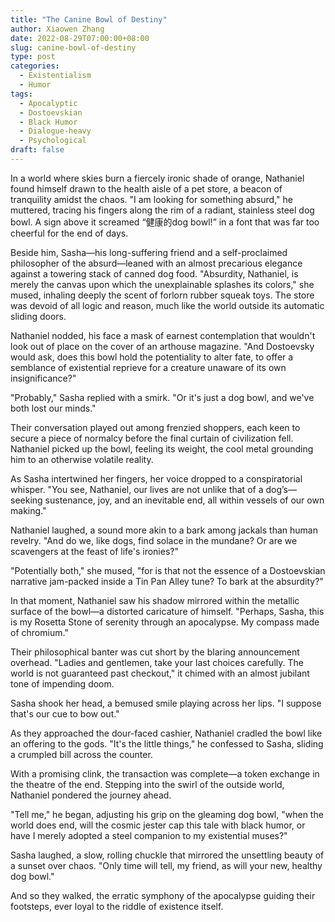 ```yaml
---
title: "The Canine Bowl of Destiny"
author: Xiaowen Zhang
date: 2022-08-29T07:00:00+08:00
slug: canine-bowl-of-destiny
type: post
categories:
  - Existentialism
  - Humor
tags:
  - Apocalyptic
  - Dostoevskian
  - Black Humor
  - Dialogue-heavy
  - Psychological
draft: false
---
```


In a world where skies burn a fiercely ironic shade of orange, Nathaniel found himself drawn to the health aisle of a pet store, a beacon of tranquility amidst the chaos. "I am looking for something absurd," he muttered, tracing his fingers along the rim of a radiant, stainless steel dog bowl. A sign above it screamed “健康的dog bowl!” in a font that was far too cheerful for the end of days.

Beside him, Sasha—his long-suffering friend and a self-proclaimed philosopher of the absurd—leaned with an almost precarious elegance against a towering stack of canned dog food. "Absurdity, Nathaniel, is merely the canvas upon which the unexplainable splashes its colors," she mused, inhaling deeply the scent of forlorn rubber squeak toys. The store was devoid of all logic and reason, much like the world outside its automatic sliding doors.

Nathaniel nodded, his face a mask of earnest contemplation that wouldn't look out of place on the cover of an arthouse magazine. "And Dostoevsky would ask, does this bowl hold the potentiality to alter fate, to offer a semblance of existential reprieve for a creature unaware of its own insignificance?"

"Probably," Sasha replied with a smirk. "Or it's just a dog bowl, and we've both lost our minds."

Their conversation played out among frenzied shoppers, each keen to secure a piece of normalcy before the final curtain of civilization fell. Nathaniel picked up the bowl, feeling its weight, the cool metal grounding him to an otherwise volatile reality.

As Sasha intertwined her fingers, her voice dropped to a conspiratorial whisper. "You see, Nathaniel, our lives are not unlike that of a dog’s—seeking sustenance, joy, and an inevitable end, all within vessels of our own making."

Nathaniel laughed, a sound more akin to a bark among jackals than human revelry. "And do we, like dogs, find solace in the mundane? Or are we scavengers at the feast of life's ironies?"

"Potentially both," she mused, "for is that not the essence of a Dostoevskian narrative jam-packed inside a Tin Pan Alley tune? To bark at the absurdity?"

In that moment, Nathaniel saw his shadow mirrored within the metallic surface of the bowl—a distorted caricature of himself. "Perhaps, Sasha, this is my Rosetta Stone of serenity through an apocalypse. My compass made of chromium."

Their philosophical banter was cut short by the blaring announcement overhead. "Ladies and gentlemen, take your last choices carefully. The world is not guaranteed past checkout," it chimed with an almost jubilant tone of impending doom.

Sasha shook her head, a bemused smile playing across her lips. "I suppose that's our cue to bow out."

As they approached the dour-faced cashier, Nathaniel cradled the bowl like an offering to the gods. "It's the little things," he confessed to Sasha, sliding a crumpled bill across the counter.

With a promising clink, the transaction was complete—a token exchange in the theatre of the end. Stepping into the swirl of the outside world, Nathaniel pondered the journey ahead.

"Tell me," he began, adjusting his grip on the gleaming dog bowl, "when the world does end, will the cosmic jester cap this tale with black humor, or have I merely adopted a steel companion to my existential muses?"

Sasha laughed, a slow, rolling chuckle that mirrored the unsettling beauty of a sunset over chaos. "Only time will tell, my friend, as will your new, healthy dog bowl."

And so they walked, the erratic symphony of the apocalypse guiding their footsteps, ever loyal to the riddle of existence itself.